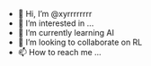 - 👋 Hi, I’m @xyrrrrrrrr
- 👀 I’m interested in ...
- 🌱 I’m currently learning AI
- 💞️ I’m looking to collaborate on RL
- 📫 How to reach me ...

<!---
xyrrrrrrrr/xyrrrrrrrr is a ✨ special ✨ repository because its `README.md` (this file) appears on your GitHub profile.
You can click the Preview link to take a look at your changes.
--->
